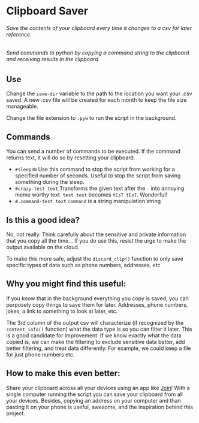# Clipboard Saver
###### Save the contents of your clipboard every time it changes to a csv for later reference.
###### Send commands to python by copying a command string to the clipboard and receiving results in the clipboard.


## Use
Change the `save-dir` variable to the path to the location you want your .csv saved.
A new .csv file will be created for each month to keep the file size manageable.

Change the file extension to `.pyw` to run the script in the background.

## Commands
You can send a number of commands to be executed. If the command returns text, it will do so by resetting your clipboard.
- `#sleep30` Use this command to stop the script from working for a specified number of seconds. Useful to stop the
script from saving something during the sleep.
- `#crazy-test text` Transforms the given text after the `-` into annoying meme worthy text. `test text` becomes `tEsT tExT`. Wonderful!
- `#.command-test text` `command` is a string manipulation string 

## Is this a good idea?
No, not really.
Think carefully about the sensitive and private information that you copy all the time...
If you do use this, resist the urge to make the output available on the cloud.

To make this more safe, adjust the `discard_clip()` function to only save specific types of data such as phone numbers, addresses, etc


## Why you might find this useful:
If you know that in the background everything you copy is saved, you can purposely copy things to save them for later. Addresses, phone numbers, jokes, a link to something to look at later, etc.

The 3rd column of the output csv will characterize (if recognized by the `content_info()` function) what the data type is so you can filter it later. This is a good candidate for improvement. If we know exactly what the data copied is, we can make the filtering to exclude sensitive data better, add better filtering, and treat data differently. For example, we could keep a file for just phone numbers etc.

## How to make this even better:
Share your clipboard across all your devices using an app like [Join](https://joaoapps.com/join/)!
With a single computer running the script you can save your clipboard from all your devices.
Besides, copying an address on your computer and than pasting it on your phone is useful, awesome, and the inspiration behind this project.
